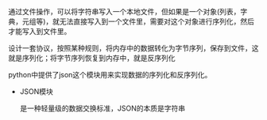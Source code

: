 通过文件操作，可以将字符串写入一个本地文件，但如果是一个对象(列表，字典，元组等)，就无法直接写入到一个文件里，需要对这个对象进行序列化，然后才能写入到文件里。

设计一套协议，按照某种规则，将内存中的数据转化为字节序列，保存到文件，这就是序列化；将字节序列恢复到内存中，就是反序列化

python中提供了json这个模块用来实现数据的序列化和反序列化。

- JSON模块

  是一种轻量级的数据交换标准，JSON的本质是字符串





